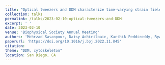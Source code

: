 ```yaml
---
title: "Optical tweezers and DDM characterize time-varying strain fields in kinesin-driven cytoskeleton composites"
collection: talks
permalink: /talks/2023-02-10-optical-tweezers-and-DDM
excerpt: ' '
date: 2023-02-10
venue: 'Biophysical Society Annual Meeting'
authors: 'Mehrzad Sasanpour, Daisy Achiriloaie, Karthik Peddireddy, Ryan McGorty, Rae Robertson-Anderson'
paperurl: 'https://doi.org/10.1016/j.bpj.2022.11.845'
citation: 
theme: "DDM, cytoskeleton"
location: San Diego, CA
---
```


